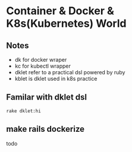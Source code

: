 # Container & Docker & K8s(Kubernetes) World

## Notes

* dk for docker wraper
* kc for kubectl wrapper
* dklet refer to a practical dsl powered by ruby
* kblet is dklet used in k8s practice

## Familar with dklet dsl

```
rake dklet:hi
```

## make rails dockerize

todo
